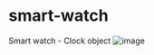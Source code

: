 # smart-watch
Smart watch - Clock object
![image](https://github.com/nabinjana-dsc/smart-watch/assets/120771456/cffa77b8-714c-4919-bb77-58c6de9a4f3b)
